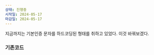 ```yaml
---
상태: 진행중
시작일: 2024-05-17
마감일: 2024-05-17
---
```

지금까지는 기본인증 문자를 하드코딩된 형태를 취하고 있었다. 
이것 바꿔보겠다.

### 기존코드
